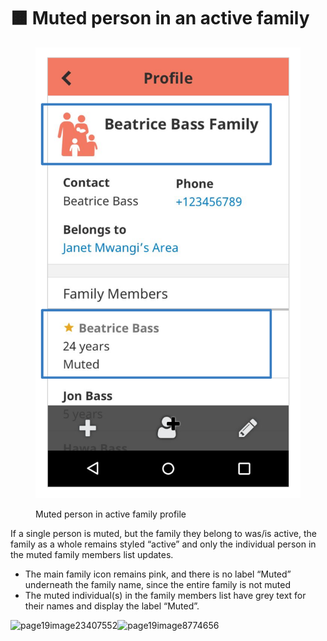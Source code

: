# 🟧 Muted person in an active family

<figure><img src="../.gitbook/assets/image (23).png" alt=""><figcaption><p>Muted person in active family profile</p></figcaption></figure>

If a single person is muted, but the family they belong to was/is active, the family as a whole remains styled “active” and only the individual person in the muted family members list updates.

* The main family icon remains pink, and there is no label “Muted” underneath the family name, since the entire family is not muted
* The muted individual(s) in the family members list have grey text for their names and display the label “Muted”.

![page19image23407552](blob:https://app.gitbook.com/d21d5255-14b6-45d3-96cd-f4a099ffddf7)![page19image8774656](blob:https://app.gitbook.com/0c26068b-1632-4d98-bef8-06e782d5b393)

